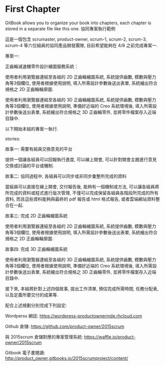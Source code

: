 # First Chapter

GitBook allows you to organize your book into chapters, each chapter is stored in a separate file like this one.
 協同專案執行範例

這是一個包含 scrumaster, product-owner, scrum-1, scrum-2, scrum-3, scrum-4 等六位組員的協同產品開發團隊, 目前希望能夠在 4/8 之前完成專案一.


專案一:

正齒輪減速機零件設計繪圖服務系統：

使用者利用瀏覽器連結至各組的 2D 正齒輪繪圖系統, 系統提供齒數, 模數與壓力角等3個欄位, 使用者根據使用說明, 填入所需設計參數後送出表單, 系統繪出符合規格之 2D 正齒輪輪廓圖.

使用者利用瀏覽器連結至各組的 3D 正齒輪繪圖系統, 系統提供齒數, 模數與壓力角等3個欄位, 使用者根據使用說明, 準備好近端的 Creo 系統環境後, 填入所需設計參數後送出表單, 系統繪出符合規格之 3D 正齒輪零件, 並將零件檔案存入近端目錄中.

以下開始本組的專案一執行.

stories:

故事一: 需要有組員交換意見的平台

提供一個讓各組員可以回報執行進度, 可以線上開會, 可以針對開會主題進行意見交換或討論的平台或機制.

故事二: 協同過程中, 各組員可以同步或非同步彙整所完成的資料

當組員可以直接在線上開會, 交付報告後, 能夠有一個機制或方法, 可以讓各組員將所完成的資料或程式進行版次管理, 不僅可以完成保留各組員各階段所完成的所有資料, 而且這些資料能夠與最終的 pdf 報告或 html 格式報告, 或者雲端網站資料整合在一起.

故事三: 完成 2D 正齒輪繪圖系統

使用者利用瀏覽器連結至各組的 2D 正齒輪繪圖系統, 系統提供齒數, 模數與壓力角等3個欄位, 使用者根據使用說明, 填入所需設計參數後送出表單, 系統繪出符合規格之 2D 正齒輪輪廓圖.

故事四: 完成 3D 正齒輪繪圖系統

使用者利用瀏覽器連結至各組的 3D 正齒輪繪圖系統, 系統提供齒數, 模數與壓力角等3個欄位, 使用者根據使用說明, 準備好近端的 Creo 系統環境後, 填入所需設計參數後送出表單, 系統繪出符合規格之 3D 正齒輪零件, 並將零件檔案存入近端目錄中.

接下來, 本組將針對上述四個故事, 提出工作清單, 預估完成所需時間, 任務分配表, 以及定義所要交付的成果等.

配合上述規劃分別完成下列設定:

Wordperss 網誌: https://wordpress-productownermde.rhcloud.com

Github 倉儲: https://github.com/product-owner/2015scrum

與 2015scrum 倉儲對應的專案管理系統: https://waffle.io/product-owner/2015scrum

Gitbook 電子書閱讀: http://product_owner.gitbooks.io/2015scrumproject/content/